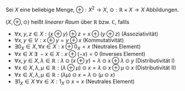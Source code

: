 Sei $X$ eine beliebige Menge,  $\oplus : X^2 \to X$, $\odot : \mathbb{R} \times X \to X$ Abbildungen.

$(X, \oplus, \odot)$ heißt *linearer Raum* über $\mathbb{R}$ bzw. $\mathbb{C}$, fallls
- $\forall x, y, z \in X : (x \oplus y) \oplus z = x \oplus (y \oplus z)$ (Assoziativität)
- $\forall x, y \in V : x \oplus y = y \oplus x$ (Kommutativität)
- $\exists 0_X \in X, \forall x \in X : x \oplus 0_X = x$ (Neutrales Element)
- $\forall x \in X \ \exists \ {-}x \in X : x \oplus (-x) = 0$ (Inverses Element)
- $\forall x, y \in X, \lambda \in \mathbb{R} : \lambda \odot (x \oplus y) = \lambda \odot x \oplus \lambda \odot y$ (Distributivität I)
- $\forall x \in X, \lambda, \mu \in \mathbb{R} : (\lambda \oplus \mu) \odot x = \lambda \odot x \oplus \mu \odot x$ (Distributivität II)
- $\forall x \in X, \lambda, \mu \in \mathbb{R} : (\lambda\mu) \odot x = \lambda \odot (\mu \odot x)$
- $\exists 1_X \in X \ \forall x \in X : 1_X \odot x = x$ (Neutrales Element)